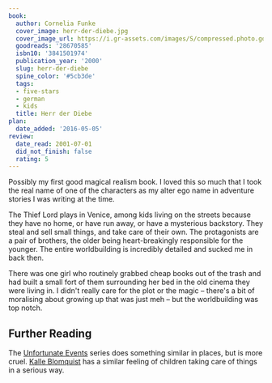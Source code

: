 ```yaml
---
book:
  author: Cornelia Funke
  cover_image: herr-der-diebe.jpg
  cover_image_url: https://i.gr-assets.com/images/S/compressed.photo.goodreads.com/books/1453425294l/28670585._SY475_.jpg
  goodreads: '28670585'
  isbn10: '3841501974'
  publication_year: '2000'
  slug: herr-der-diebe
  spine_color: '#5cb3de'
  tags:
  - five-stars
  - german
  - kids
  title: Herr der Diebe
plan:
  date_added: '2016-05-05'
review:
  date_read: 2001-07-01
  did_not_finish: false
  rating: 5
---
```


Possibly my first good magical realism book. I loved this so much that I took the real name of one of the characters as
my alter ego name in adventure stories I was writing at the time.

The Thief Lord plays in Venice, among kids living on the streets because they have no home, or have run away, or have a
mysterious backstory. They steal and sell small things, and take care of their own. The protagonists are a pair of
brothers, the older being heart-breakingly responsible for the younger. The entire worldbuilding is incredibly detailed
and sucked me in back then.

There was one girl who routinely grabbed cheap books out of the trash and had built a small
fort of them surrounding her bed in the old cinema they were living in.
I didn't really care for the plot or the magic – there's a bit of moralising about growing up that was just meh – but
the worldbuilding was top notch.

## Further Reading

The [Unfortunate Events](https://books.rixx.de/reviews/2017/the-bad-beginning) series does something similar in places,
but is more cruel. [Kalle Blomquist](https://books.rixx.de/reviews/1998/kalle-blomquist) has a similar
feeling of children taking care of things in a serious way.
